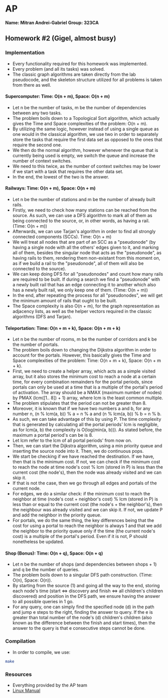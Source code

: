 # AP

**Name: Mitran Andrei-Gabriel**
**Group: 323CA**

## Homework #2 (Gigel, almost busy)

### Implementation

* Every functionality required for this homework was implemented.
* Every problem (and all its tasks) was solved.
* The classic graph algorithms are taken directly from the lab pseudocode, and
the skeleton structure utilized for all problems is taken from there as well.

#### Supercomputer: Time: O(n + m), Space: O(n + m)

* Let n be the number of tasks, m be the number of dependencies between any two
tasks.
* The problem boils down to a Topological Sort algorithm, which actually gives
the Time and Space complexities of the problem: O(n + m).
* By utilizing the same logic, however instead of using a single queue as one
would in the classical algorithm, we use two in order to separately store the
tasks that require the first data set as opposed to the ones that require the
second one.
* We then do the normal algorithm, however whenever the queue that is currently
being used is empty, we switch the queue and increase the number of context
switches.
* We need to this twice, as the number of context switches may be lower if we
start with a task that requires the other data set.
* In the end, the lowest of the two is the answer.

#### Railways: Time: O(n + m), Space: O(n + m)

* Let n be the number of stations and m be the number of already built rails.
* Firstly, we need to check how many stations can be reached from the source.
As such, we can use a DFS algorithm to mark all of them as being connected to
the source, or, in other words, as having a rail. (Time: O(n + m))
* Afterwards, we can use Tarjan's algorithm in order to find all strongly
connected components (SCCs). Time: O(n + m)
* We will treat all nodes that are part of an SCC as a "pseudonode" (by having
a single node with all the others' edges given to it, and marking all of them,
besides the singular node that acts as the "pseudonode", as having rails to
them, rendering them non-existant from this moment on, as if we build a rail to
the "pseudonode", all of them will also be connected to the source).
* We can keep doing DFS for all "pseudonodes" and count how many rails are
required to be built. If during a search we find a "pseudonode" with a newly
built rail that has an edge connecting it to another which also has a newly
built rail, we only keep one of them. (Time: O(n + m))
* In the end, after repeating the process for all "pseudonodes", we will get
the minimum amount of rails that ought to be built.
* The Space complexity is also O(n + m), for the graph representation as
adjacency lists, as well as the helper vectors required in the classic
algorithms (DFS and Tarjan).

#### Teleportation: Time: O(n + m + k), Space: O(n + m + k)

* Let n be the number of rooms, m be the number of corridors and k be the number
of portals.
* The problem boils down to changing the Dijkstra algorithm in order to account
for the portals. However, this basically gives the Time and Space complexities
of the problem: Time: O(n + m + k), Space: O(n + m + k).
* First, we need to create a helper array, which acts as a simple visited array,
but it also stores the minimum cost to reach a node at a certain time, for every
combination remainders for the portal periods, since portals can only be used
at a time that is a multiple of the portal's period of activation. The array
should be a NMAX (maximum number of nodes) by PMAX (lcm([1.. 8]) + 1) array,
where lcm is the least common multiple.
* The problem stipulates that the period can not be greater than 8.
* Moreover, it is known that if we have two numbers a and b, for any number n,
(n % lcm(a, b)) % a = n % a and (n % lcm(a, b)) % b = n % b.
* As such, we can take advantage of this by using P. The time complexity that
is generated by calculating all the portal periods' lcm is negligible, as
for lcm(a, b) the complexity is O(log(min(a, b))). As stated before, the
maximum a portal period's can be is 8.
* Let lcm refer to the lcm of all portal periods' from now on.
* Then, we can start the Dijkstra algorithm, using a min priority queue and
inserting the source node into it. Then, we do continuous pops.
* We start be checking if we have reached the destination. If we have, then
that is the minimum cost. If not, we can check if the minimum cost to reach the
node at time node's cost % lcm (stored in P) is less than the current cost (the
node's), then the node was already visited and we can skip it.
* If that is not the case, then we go through all edges and portals of the
current node.
* For edges, we do a similar check: if the minimum cost to reach the neighbor
at time (node's cost + neighbor's cost) % lcm (stored in P) is less than or
equal to the current cost (the node's + the neighbor's), then the neighbour was
already visited and we can skip it. If not, we update P and add the neighbor in
the priority queue.
* For portals, we do the same thing, the key differences being that the cost for
using a portal to reach the neighbor is always 1 and that we add the neighbor
to the priority queue only if the time (the current node's cost) is a multiple
of the portal's period. Even if it is not, P should nonetheless be updated.

#### Shop (Bonus): Time: O(n + q), Space: O(n + q)

* Let n be the number of shops (and dependencies between shops + 1) and q be the
number of queries.
* The problem boils down to a singular DFS path construction. (Time: O(n),
Space: O(n)).
* By starting from the source (1) and going all the way to the end, storing each
node's time (start <=> discovery and finish <=> all children's children
discovered) and position in the DFS path, we ensure having the answer to all
possible queries in 1 go.
* For any query, one can simply find the specified node (d) in the path and jump
e steps to the right, finding the answer to query. If the e is greater than
total number of the node's (d) children's children (also known as the difference
between the finish and start times), then the answer to the query is that
e consecutive steps cannot be done.

### Compilation

* In order to compile, we use:

```bash
make
```

### Resources

* Everything provided by the AP team
* [Linux Manual](https://www.man7.org/linux/man-pages/index.html)

